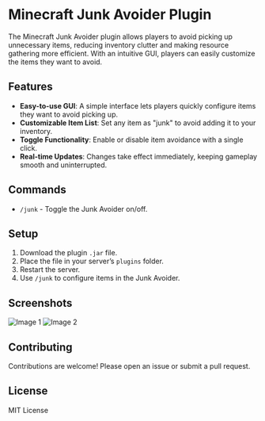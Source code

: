 # Minecraft Junk Avoider Plugin

The Minecraft Junk Avoider plugin allows players to avoid picking up unnecessary items, reducing inventory clutter and making resource gathering more efficient. With an intuitive GUI, players can easily customize the items they want to avoid.

## Features
- **Easy-to-use GUI**: A simple interface lets players quickly configure items they want to avoid picking up.
- **Customizable Item List**: Set any item as "junk" to avoid adding it to your inventory.
- **Toggle Functionality**: Enable or disable item avoidance with a single click.
- **Real-time Updates**: Changes take effect immediately, keeping gameplay smooth and uninterrupted.

## Commands
- `/junk` - Toggle the Junk Avoider on/off.


## Setup
1. Download the plugin `.jar` file.
2. Place the file in your server’s `plugins` folder.
3. Restart the server.
4. Use `/junk` to configure items in the Junk Avoider.

## Screenshots
![Image 1](https://cdn.discordapp.com/attachments/891253155331964978/1300410666691072040/image.png?ex=6720bd4f&is=671f6bcf&hm=870963f7e34ed6349db4ddc58424d748b2134f7116c041f4a18fc88f15683113)
![Image 2](https://cdn.discordapp.com/attachments/891253155331964978/1300410724694233138/Screenshot_2024-10-28_161622.png?ex=6720bd5d&is=671f6bdd&hm=71c7b6954504e5452ff42bf28d65d9fcf178eb078a1d1dce1ac9a8356832dd5d)

## Contributing
Contributions are welcome! Please open an issue or submit a pull request.

## License
MIT License
